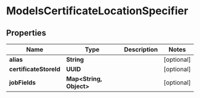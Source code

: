 

# ModelsCertificateLocationSpecifier


## Properties

| Name | Type | Description | Notes |
|------------ | ------------- | ------------- | -------------|
|**alias** | **String** |  |  [optional] |
|**certificateStoreId** | **UUID** |  |  [optional] |
|**jobFields** | **Map&lt;String, Object&gt;** |  |  [optional] |



